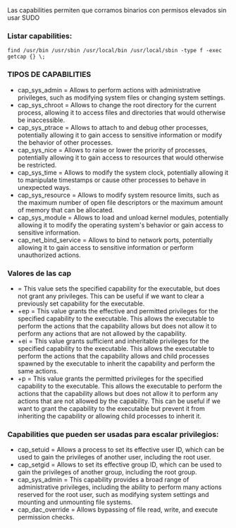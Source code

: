 Las capabilities permiten que corramos binarios con permisos elevados sin usar SUDO
### Listar capabilities:

    find /usr/bin /usr/sbin /usr/local/bin /usr/local/sbin -type f -exec getcap {} \;


### TIPOS DE CAPABILITIES


- cap_sys_admin =	Allows to perform actions with administrative privileges, such as modifying system files or changing system settings.
- cap_sys_chroot =	Allows to change the root directory for the current process, allowing it to access files and directories that would otherwise be inaccessible.
- cap_sys_ptrace =	Allows to attach to and debug other processes, potentially allowing it to gain access to sensitive information or modify the behavior of other processes.
- cap_sys_nice =  Allows to raise or lower the priority of processes, potentially allowing it to gain access to resources that would otherwise be restricted.
- cap_sys_time =	Allows to modify the system clock, potentially allowing it to manipulate timestamps or cause other processes to behave in unexpected ways.
- cap_sys_resource =	Allows to modify system resource limits, such as the maximum number of open file descriptors or the maximum amount of memory that can be allocated.
- cap_sys_module =	Allows to load and unload kernel modules, potentially allowing it to modify the operating system's behavior or gain access to sensitive information.
- cap_net_bind_service =	Allows to bind to network ports, potentially allowing it to gain access to sensitive information or perform unauthorized actions.
### Valores de las cap
- =	This value sets the specified capability for the executable, but does not grant any privileges. This can be useful if we want to clear a previously set capability for the executable.
- +ep =	This value grants the effective and permitted privileges for the specified capability to the executable. This allows the executable to perform the actions that the capability allows but does not allow it to perform any actions that are not allowed by the capability.
- +ei =	This value grants sufficient and inheritable privileges for the specified capability to the executable. This allows the executable to perform the actions that the capability allows and child processes spawned by the executable to inherit the capability and perform the same actions.
- +p =	This value grants the permitted privileges for the specified capability to the executable. This allows the executable to perform the actions that the capability allows but does not allow it to perform any actions that are not allowed by the capability. This can be useful if we want to grant the capability to the executable but prevent it from inheriting the capability or allowing child processes to inherit it.

### Capabilities que pueden ser usadas para escalar privilegios:

- cap_setuid =	Allows a process to set its effective user ID, which can be used to gain the privileges of another user, including the root user.
- cap_setgid =	Allows to set its effective group ID, which can be used to gain the privileges of another group, including the root group.
- cap_sys_admin =	This capability provides a broad range of administrative privileges, including the ability to perform many actions reserved for the root user, such as modifying system settings and mounting and unmounting file systems.
- cap_dac_override =	Allows bypassing of file read, write, and execute permission checks.

